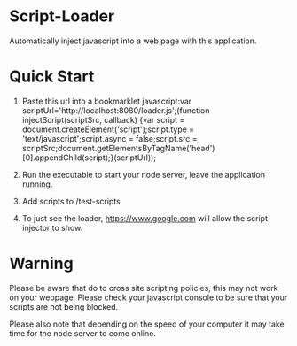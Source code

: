 # Script-Loader
Automatically inject javascript into a web page with this application.


# Quick Start
1. Paste this url into a bookmarklet javascript:var scriptUrl='http://localhost:8080/loader.js';(function injectScript(scriptSrc, callback) {var script = document.createElement('script');script.type = 'text/javascript';script.async = false;script.src = scriptSrc;document.getElementsByTagName('head')[0].appendChild(script);}(scriptUrl));

2. Run the executable to start your node server, leave the application running.

3. Add scripts to /test-scripts

4. To just see the loader, https://www.google.com will allow the script injector to show.


# Warning
Please be aware that do to cross site scripting policies, this may not work on your webpage. Please check your javascript console to be sure that your scripts are not being blocked.

Please also note that depending on the speed of your computer it may take time for the node server to come online.
